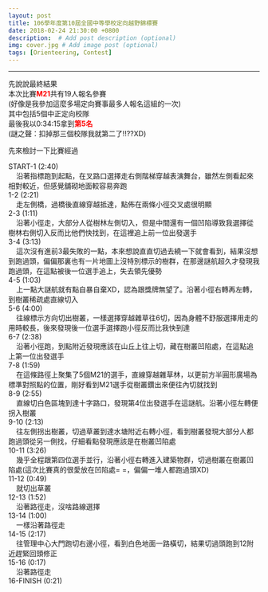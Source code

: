 ```yaml
---
layout: post
title: 106學年度第10屆全國中等學校定向越野錦標賽
date: 2018-02-24 21:30:00 +0800
description:  # Add post description (optional)
img: cover.jpg # Add image post (optional)
tags: [Orienteering, Contest]
---
```

<hr>
先說說最終結果<br>
本次比賽<span style="font-weight:bold;color:red;">M21</span>共有19人報名參賽<br>
(好像是我參加這麼多場定向賽事最多人報名這組的一次)<br>
其中包括5個中正定向校隊<br>
最後我以0:34:15拿到<span style="font-weight:bold;color:red;">第5名</span><br>
(謎之聲：扣掉那三個校隊我就第二了!!??XD)<br>
<p>
先來檢討一下比賽經過
<p>
START-1 (2:40)<br>
      沿著指標跑到起點，在叉路口選擇走右側階梯穿越表演舞台，雖然左側看起來相對較近，但感覺舖砌地面較容易奔跑<br>
1-2 (2:21)<br>
      走左側橋，過橋後直線穿越抵達，點佈在兩條小徑交叉處很明顯<br>
2-3 (1:11)<br>
      沿著小徑走，大部分人從樹林左側切入，但是中間還有一個凹陷導致我選擇從樹林右側切入反而比他們快找到，在這裡追上前一位出發選手<br>
3-4 (3:13)<br>
      這次沒有進前3最失敗的一點，本來想說直直切過去繞一下就會看到，結果沒想到跑過頭，偏偏那裏也有一片地圖上沒特別標示的樹群，在那邊謎航超久才發現我跑過頭，在這點被後一位選手追上，失去領先優勢<br>
4-5 (1:03)<br>
      上一點大謎航就有點自暴自棄XD，認為跟獎牌無望了。沿著小徑右轉再左轉，到樹叢稀疏處直線切入<br>
5-6 (4:00)<br>
      往線標示方向切出樹叢，一樣選擇穿越雜草往6切，因為身體不舒服選擇用走的用時較長，後來發現後一位選手選擇跑小徑反而比我快到達<br>
6-7 (2:38)<br>
      沿著小徑跑，到點附近發現應該在山丘上往上切，藏在樹叢凹陷處，在這點追上第一位出發選手<br>
7-8 (1:59)<br>
      在這條路徑上聚集了5個M21的選手，直線穿越雜草林，以更前方半圓形廣場為標準對照點的位置，剛好看到M21選手從樹叢鑽出來便往內切就找到<br>
8-9 (2:55)<br>
      直線切白色區塊到達十字路口，發現第4位出發選手在這謎航。沿著小徑左轉便拐入樹叢<br>
9-10 (2:13)<br>
      往左側拐出樹叢，切過草叢到達水塘附近右轉小徑，看到樹叢發現大部分人都跑過頭從另一側找，仔細看點發現應該是在樹叢凹陷處<br>
10-11 (3:26)<br>
      幾乎全程跟第四位選手並行，沿著小徑右轉進入建築物群，切過樹叢在樹叢凹陷處(這次比賽真的很愛放在凹陷處= =，偏偏一堆人都跑過頭XD)<br>
11-12 (0:49)<br>
      就切出草叢<br>
12-13 (1:52)<br>
      沿著路徑走，沒啥路線選擇<br>
13-14 (1:00)<br>
      一樣沿著路徑走<br>
14-15 (2:17)<br>
      往管理中心大門跑切右邊小徑，看到白色地面一路橫切，結果切過頭跑到12附近趕緊回頭修正<br>
15-16 (0:17)<br>
      沿著路徑走<br>
16-FINISH (0:21)<br>
  
